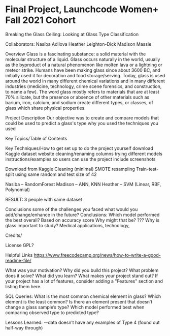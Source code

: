 # Final Project, Launchcode Women+ Fall 2021 Cohort

Breaking the Glass Ceiling: Looking at Glass Type Classification

Collaborators:
Nasiba Adilova
Heather Leighton-Dick
Madison Massie


Overview
Glass is a fascinating substance: a solid material with the molecular structure of a liquid. Glass occurs naturally in the world, usually as the byproduct of a natural phenomenon like molten lava or a lightning or meteor strike. Humans have been making glass since about 3600 BC, and initially used it for decoration and food storage/serving. Today, glass is used around the world in many different chemical variations and in many different industries (medicine, technology, crime scene forensics, and construction, to name a few). The word glass mostly refers to materials that are at least 70% silicate, but the presence or absence of other materials such as barium, iron, calcium, and sodium create different types, or classes, of glass which share physical properties.

Project Description
  Our objective was to create and compare models that could be used to predict a glass's type
  why you used the techniques you used
  
  
Key Topics/Table of Contents

Key Techniques/How to get set up to do the project yourself
  download Kaggle dataset
    website
  cleaning/renaming columns
  trying different models
  instructions/examples so users can use the project
  include screenshots


Download from Kaggle
Cleaning (minimal)
SMOTE resampling
Train-test-split using same random  and test size of 42

Nasiba – RandomForest
Madison – ANN, KNN
Heather – SVM (Linear, RBF, Polynomial)

RESULT: 3 people with same dataset

Conclusions
  some of the challenges you faced
  what would you add/change/enhance in the future?
  Conclusions:
Which model performed the best overall? Based on accuracy score
Why might that be? ???
Why is glass important to study?  Medical applications, technology, 

Credits/

License GPL?

Helpful Links
https://www.freecodecamp.org/news/how-to-write-a-good-readme-file/



What was your motivation?
Why did you build this project?
What problem does it solve?
What did you learn?
What makes your project stand out?
If your project has a lot of features, consider adding a "Features" section and listing them here.




SQL Queries:
What is the most common chemical element in glass?
Which element is the least common?
Is there an element present that doesn’t change a glass sample’s type?
Which model performed best when comparing observed type to predicted type?

Lessons Learned: --data doesn’t have any examples of Type 4 (found out half-way through)


